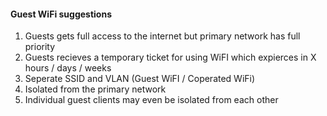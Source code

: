 #### Guest WiFi suggestions
1. Guests gets full access to the internet but primary network has full priority
1. Guests recieves a temporary ticket for using WiFI which expierces in X hours / days / weeks
1. Seperate SSID and VLAN (Guest WiFI / Coperated WiFi)
1. Isolated from the primary network
1. Individual guest clients may even be isolated from each other
